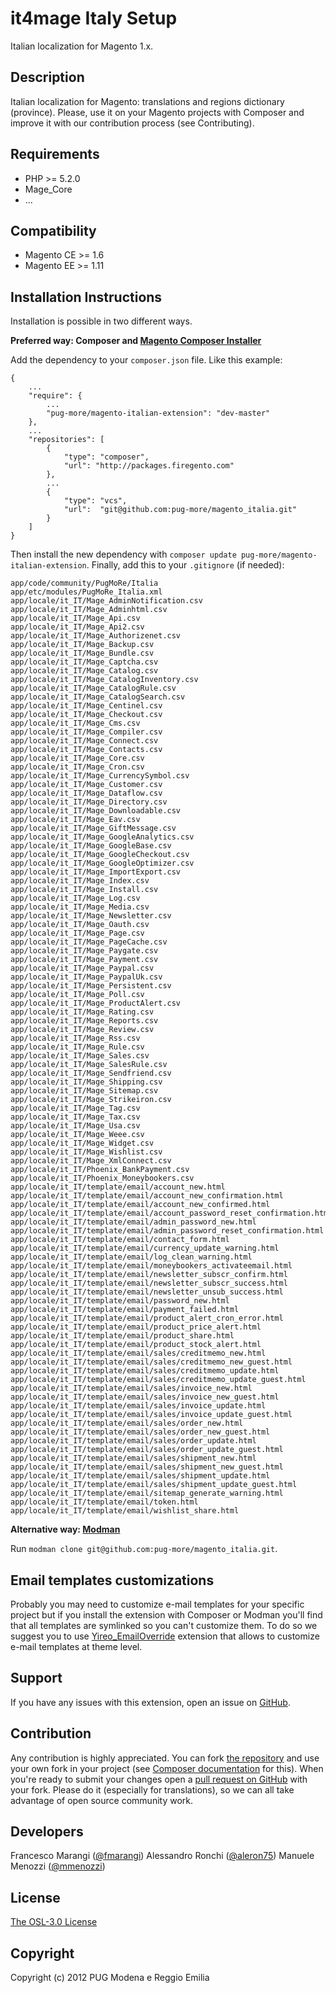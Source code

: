 it4mage Italy Setup
=====================
Italian localization for Magento 1.x.


Description
-----------
Italian localization for Magento: translations and regions dictionary (province).
Please, use it on your Magento projects with Composer and improve it with our contribution process (see Contributing).

Requirements
------------
- PHP >= 5.2.0
- Mage_Core
- ...

Compatibility
-------------
- Magento CE >= 1.6
- Magento EE >= 1.11

Installation Instructions
-------------------------
Installation is possible in two different ways.

**Preferred way: Composer and [Magento Composer Installer](https://github.com/magento-hackathon/magento-composer-installer)**

Add the dependency to your `composer.json` file. Like this example:

    {
        ...
        "require": {
            ...
            "pug-more/magento-italian-extension": "dev-master"
        },
        ...
        "repositories": [
            {
                "type": "composer",
                "url": "http://packages.firegento.com"
            },
            ...
            {
                "type": "vcs",
                "url":  "git@github.com:pug-more/magento_italia.git"
            }
        ]
    }
    
Then install the new dependency with `composer update pug-more/magento-italian-extension`.
Finally, add this to your `.gitignore` (if needed):

    app/code/community/PugMoRe/Italia
    app/etc/modules/PugMoRe_Italia.xml
    app/locale/it_IT/Mage_AdminNotification.csv
    app/locale/it_IT/Mage_Adminhtml.csv
    app/locale/it_IT/Mage_Api.csv
    app/locale/it_IT/Mage_Api2.csv
    app/locale/it_IT/Mage_Authorizenet.csv
    app/locale/it_IT/Mage_Backup.csv
    app/locale/it_IT/Mage_Bundle.csv
    app/locale/it_IT/Mage_Captcha.csv
    app/locale/it_IT/Mage_Catalog.csv
    app/locale/it_IT/Mage_CatalogInventory.csv
    app/locale/it_IT/Mage_CatalogRule.csv
    app/locale/it_IT/Mage_CatalogSearch.csv
    app/locale/it_IT/Mage_Centinel.csv
    app/locale/it_IT/Mage_Checkout.csv
    app/locale/it_IT/Mage_Cms.csv
    app/locale/it_IT/Mage_Compiler.csv
    app/locale/it_IT/Mage_Connect.csv
    app/locale/it_IT/Mage_Contacts.csv
    app/locale/it_IT/Mage_Core.csv
    app/locale/it_IT/Mage_Cron.csv
    app/locale/it_IT/Mage_CurrencySymbol.csv
    app/locale/it_IT/Mage_Customer.csv
    app/locale/it_IT/Mage_Dataflow.csv
    app/locale/it_IT/Mage_Directory.csv
    app/locale/it_IT/Mage_Downloadable.csv
    app/locale/it_IT/Mage_Eav.csv
    app/locale/it_IT/Mage_GiftMessage.csv
    app/locale/it_IT/Mage_GoogleAnalytics.csv
    app/locale/it_IT/Mage_GoogleBase.csv
    app/locale/it_IT/Mage_GoogleCheckout.csv
    app/locale/it_IT/Mage_GoogleOptimizer.csv
    app/locale/it_IT/Mage_ImportExport.csv
    app/locale/it_IT/Mage_Index.csv
    app/locale/it_IT/Mage_Install.csv
    app/locale/it_IT/Mage_Log.csv
    app/locale/it_IT/Mage_Media.csv
    app/locale/it_IT/Mage_Newsletter.csv
    app/locale/it_IT/Mage_Oauth.csv
    app/locale/it_IT/Mage_Page.csv
    app/locale/it_IT/Mage_PageCache.csv
    app/locale/it_IT/Mage_Paygate.csv
    app/locale/it_IT/Mage_Payment.csv
    app/locale/it_IT/Mage_Paypal.csv
    app/locale/it_IT/Mage_PaypalUk.csv
    app/locale/it_IT/Mage_Persistent.csv
    app/locale/it_IT/Mage_Poll.csv
    app/locale/it_IT/Mage_ProductAlert.csv
    app/locale/it_IT/Mage_Rating.csv
    app/locale/it_IT/Mage_Reports.csv
    app/locale/it_IT/Mage_Review.csv
    app/locale/it_IT/Mage_Rss.csv
    app/locale/it_IT/Mage_Rule.csv
    app/locale/it_IT/Mage_Sales.csv
    app/locale/it_IT/Mage_SalesRule.csv
    app/locale/it_IT/Mage_Sendfriend.csv
    app/locale/it_IT/Mage_Shipping.csv
    app/locale/it_IT/Mage_Sitemap.csv
    app/locale/it_IT/Mage_Strikeiron.csv
    app/locale/it_IT/Mage_Tag.csv
    app/locale/it_IT/Mage_Tax.csv
    app/locale/it_IT/Mage_Usa.csv
    app/locale/it_IT/Mage_Weee.csv
    app/locale/it_IT/Mage_Widget.csv
    app/locale/it_IT/Mage_Wishlist.csv
    app/locale/it_IT/Mage_XmlConnect.csv
    app/locale/it_IT/Phoenix_BankPayment.csv
    app/locale/it_IT/Phoenix_Moneybookers.csv
    app/locale/it_IT/template/email/account_new.html
    app/locale/it_IT/template/email/account_new_confirmation.html
    app/locale/it_IT/template/email/account_new_confirmed.html
    app/locale/it_IT/template/email/account_password_reset_confirmation.html
    app/locale/it_IT/template/email/admin_password_new.html
    app/locale/it_IT/template/email/admin_password_reset_confirmation.html
    app/locale/it_IT/template/email/contact_form.html
    app/locale/it_IT/template/email/currency_update_warning.html
    app/locale/it_IT/template/email/log_clean_warning.html
    app/locale/it_IT/template/email/moneybookers_activateemail.html
    app/locale/it_IT/template/email/newsletter_subscr_confirm.html
    app/locale/it_IT/template/email/newsletter_subscr_success.html
    app/locale/it_IT/template/email/newsletter_unsub_success.html
    app/locale/it_IT/template/email/password_new.html
    app/locale/it_IT/template/email/payment_failed.html
    app/locale/it_IT/template/email/product_alert_cron_error.html
    app/locale/it_IT/template/email/product_price_alert.html
    app/locale/it_IT/template/email/product_share.html
    app/locale/it_IT/template/email/product_stock_alert.html
    app/locale/it_IT/template/email/sales/creditmemo_new.html
    app/locale/it_IT/template/email/sales/creditmemo_new_guest.html
    app/locale/it_IT/template/email/sales/creditmemo_update.html
    app/locale/it_IT/template/email/sales/creditmemo_update_guest.html
    app/locale/it_IT/template/email/sales/invoice_new.html
    app/locale/it_IT/template/email/sales/invoice_new_guest.html
    app/locale/it_IT/template/email/sales/invoice_update.html
    app/locale/it_IT/template/email/sales/invoice_update_guest.html
    app/locale/it_IT/template/email/sales/order_new.html
    app/locale/it_IT/template/email/sales/order_new_guest.html
    app/locale/it_IT/template/email/sales/order_update.html
    app/locale/it_IT/template/email/sales/order_update_guest.html
    app/locale/it_IT/template/email/sales/shipment_new.html
    app/locale/it_IT/template/email/sales/shipment_new_guest.html
    app/locale/it_IT/template/email/sales/shipment_update.html
    app/locale/it_IT/template/email/sales/shipment_update_guest.html
    app/locale/it_IT/template/email/sitemap_generate_warning.html
    app/locale/it_IT/template/email/token.html
    app/locale/it_IT/template/email/wishlist_share.html

**Alternative way: [Modman](https://github.com/colinmollenhour/modman)**

Run `modman clone git@github.com:pug-more/magento_italia.git`.

Email templates customizations
------------------------------

Probably you may need to customize e-mail templates for your specific project but if you install the extension with
Composer or Modman you'll find that all templates are symlinked so you can't customize them. To do so we suggest you to
use [Yireo_EmailOverride](https://github.com/yireo/Yireo_EmailOverride) extension that allows to customize e-mail
templates at theme level.

Support
-------
If you have any issues with this extension, open an issue on [GitHub](https://github.com/pug-more/magento_italia/issues).

Contribution
------------
Any contribution is highly appreciated.
You can fork [the repository](https://github.com/pug-more/magento_italia) and use your own fork in your project (see [Composer documentation](https://getcomposer.org/doc/05-repositories.md#loading-a-package-from-a-vcs-repository) for this).
When you're ready to submit your changes open a [pull request on GitHub](https://help.github.com/articles/using-pull-requests) with your fork.
Please do it (especially for translations), so we can all take advantage of open source community work.

Developers
----------
Francesco Marangi ([@fmarangi](https://twitter.com/fmarangi))
Alessandro Ronchi ([@aleron75](https://twitter.com/aleron75))
Manuele Menozzi ([@mmenozzi](https://twitter.com/mmenozzi))

License
-------
[The OSL-3.0 License](http://opensource.org/licenses/OSL-3.0)

Copyright
---------
Copyright (c) 2012 PUG Modena e Reggio Emilia
